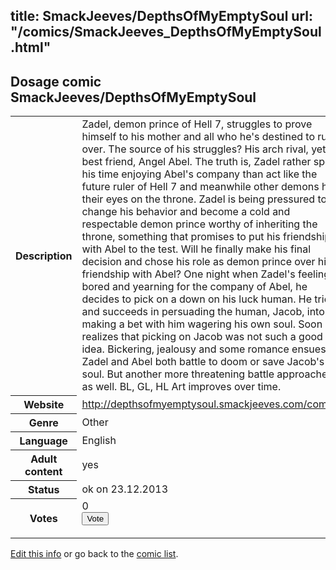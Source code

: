 title: SmackJeeves/DepthsOfMyEmptySoul
url: "/comics/SmackJeeves_DepthsOfMyEmptySoul.html"
---
Dosage comic SmackJeeves/DepthsOfMyEmptySoul
-----------------------------------------

<p id="msg"></p>
<script type="text/javascript">
if (window.location.search === '?edit_info_mail=sent_ok') {
  var elem = document.getElementById("msg");
  elem.innerHTML = 'Edited information sucessfully sent for review, which is usually done daily. Thanks!';
  elem.className = 'ok';
}
</script>
<table class="comicinfo">
<tr>
<th>Description</th><td>Zadel, demon prince of Hell 7, struggles to prove himself to his mother and all who he's destined to rule over. The source of his struggles? His arch rival, yet best friend, Angel Abel. The truth is, Zadel rather spend his time enjoying Abel's company than act like the future ruler of Hell 7 and meanwhile other demons have their eyes on the throne. Zadel is being pressured to change his behavior and become a cold and respectable demon prince worthy of inheriting the throne, something that promises to put his friendship with Abel to the test. Will he finally make his final decision and chose his role as demon prince over his friendship with Abel? One night when Zadel's feeling bored and yearning for the company of Abel, he decides to pick on a down on his luck human. He tries and succeeds in persuading the human, Jacob, into making a bet with him wagering his own soul. Soon he realizes that picking on Jacob was not such a good idea. Bickering, jealousy and some romance ensues as Zadel and Abel both battle to doom or save Jacob's soul. But another more threatening battle approaches as well. BL, GL, HL Art improves over time.</td>
</tr>
<tr>
<th>Website</th><td><a href="http://depthsofmyemptysoul.smackjeeves.com/comics/">http://depthsofmyemptysoul.smackjeeves.com/comics/</a></td>
</tr>
<tr>
<th>Genre</th><td>Other</td>
</tr>
<tr>
<th>Language</th><td>English</td>
</tr>
<tr>
<th>Adult content</th><td>yes</td>
</tr>
<tr>
<th>Status</th><td>ok on 23.12.2013</td>
</tr>
<tr>
<th>Votes</th><td>0
<form action="http://gaecounter.appspot.com/count/" method="POST">
<input name="name" type="hidden" value="SmackJeeves_DepthsOfMyEmptySoul"/>
<input name="uid" type="hidden" id="voteuid" value=""/>
<input type="submit" value="Vote"/>
</form>
</td>
</tr>
</table>
<script type="text/javascript">
var ua = navigator.userAgent;
document.getElementById("voteuid").value = ua.replace(/[^a-zA-Z0-9\._:]/g , "_");;
</script>

[Edit this info](SmackJeeves_DepthsOfMyEmptySoul_edit.html) or go back to the [comic list](../comic-index.html).
